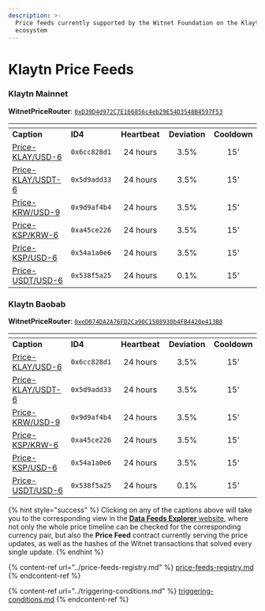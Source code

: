 ```yaml
---
description: >-
  Price feeds currently supported by the Witnet Foundation on the Klaytn
  ecosystem
---
```


# Klaytn Price Feeds

### Klaytn Mainnet

**WitnetPriceRouter**: [`0xD39D4d972C7E166856c4eb29E54D3548B4597F53`](https://scope.klaytn.com/account/0xD39D4d972C7E166856c4eb29E54D3548B4597F53)

<table data-header-hidden><thead><tr><th width="213"></th><th width="150"></th><th width="150" align="center"></th><th width="150" align="center"></th><th align="center"></th></tr></thead><tbody><tr><td><strong>Caption</strong></td><td><strong>ID4</strong></td><td align="center"><strong>Heartbeat</strong></td><td align="center"><strong>Deviation</strong></td><td align="center"><strong>Cooldown</strong></td></tr><tr><td><a href="https://feeds.witnet.io/klaytn/klaytn-mainnet_klay-usd_6">Price-KLAY/USD-6</a></td><td><code>0x6cc828d1</code></td><td align="center">24 hours</td><td align="center">3.5%</td><td align="center">15'</td></tr><tr><td><a href="https://feeds.witnet.io/klaytn/klaytn-mainnet_klay-usdt_6">Price-KLAY/USDT-6</a></td><td><code>0x5d9add33</code></td><td align="center">24 hours</td><td align="center">3.5%</td><td align="center">15'</td></tr><tr><td><a href="https://feeds.witnet.io/klaytn/klaytn-mainnet_krw-usd_9">Price-KRW/USD-9</a></td><td><code>0x9d9af4b4</code></td><td align="center">24 hours</td><td align="center">3.5%</td><td align="center">15'</td></tr><tr><td><a href="https://feeds.witnet.io/klaytn/klaytn-mainnet_ksp-usd_6">Price-KSP/KRW-6</a></td><td><code>0xa45ce226</code></td><td align="center">24 hours</td><td align="center">3.5%</td><td align="center">15'</td></tr><tr><td><a href="https://feeds.witnet.io/klaytn/klaytn-mainnet_ksp-usd_6">Price-KSP/USD-6</a></td><td><code>0x54a1a0e6</code></td><td align="center">24 hours</td><td align="center">3.5%</td><td align="center">15'</td></tr><tr><td><a href="https://feeds.witnet.io/klaytn/klaytn-mainnet_usdt-usd_6">Price-USDT/USD-6</a></td><td><code>0x538f5a25</code></td><td align="center">24 hours</td><td align="center">0.1%</td><td align="center">15'</td></tr></tbody></table>

### Klaytn Baobab

**WitnetPriceRouter**: [`0xeD074DA2A76FD2Ca90C1508930b4FB4420e413B0`](https://baobab.scope.klaytn.com/account/0xeD074DA2A76FD2Ca90C1508930b4FB4420e413B0)

<table data-header-hidden><thead><tr><th width="214"></th><th width="150"></th><th width="150" align="center"></th><th width="150" align="center"></th><th align="center"></th></tr></thead><tbody><tr><td><strong>Caption</strong></td><td><strong>ID4</strong></td><td align="center"><strong>Heartbeat</strong></td><td align="center"><strong>Deviation</strong></td><td align="center"><strong>Cooldown</strong></td></tr><tr><td><a href="https://feeds.witnet.io/klaytn/klaytn-testnet_klay-usdt_6">Price-KLAY/USD-6</a></td><td><code>0x6cc828d1</code></td><td align="center">24 hours</td><td align="center">3.5%</td><td align="center">15'</td></tr><tr><td><a href="https://feeds.witnet.io/klaytn/klaytn-testnet_klay-usdt_6">Price-KLAY/USDT-6</a></td><td><code>0x5d9add33</code></td><td align="center">24 hours</td><td align="center">3.5%</td><td align="center">15'</td></tr><tr><td><a href="https://feeds.witnet.io/klaytn/klaytn-testnet_krw-usd_9">Price-KRW/USD-9</a></td><td><code>0x9d9af4b4</code></td><td align="center">24 hours</td><td align="center">3.5%</td><td align="center">15'</td></tr><tr><td><a href="https://feeds.witnet.io/klaytn/klaytn-testnet_krw-usd_6">Price-KSP/KRW-6</a></td><td><code>0xa45ce226</code></td><td align="center">24 hours</td><td align="center">3.5%</td><td align="center">15'</td></tr><tr><td><a href="https://feeds.witnet.io/klaytn/klaytn-testnet_ksp-usd_6">Price-KSP/USD-6</a></td><td><code>0x54a1a0e6</code></td><td align="center">24 hours</td><td align="center">3.5%</td><td align="center">15'</td></tr><tr><td><a href="https://feeds.witnet.io/klaytn/klaytn-testnet_usdt-usd_6">Price-USDT/USD-6</a></td><td><code>0x538f5a25</code></td><td align="center">24 hours</td><td align="center">0.1%</td><td align="center">15'</td></tr></tbody></table>

{% hint style="success" %}
Clicking on any of the captions above will take you to the corresponding view in the [**Data Feeds Explorer** website](https://feeds.witnet.io), where not only the whole price timeline can be checked for the corresponding currency pair, but also the **Price Feed** contract currently serving the price updates, as well as the hashes of the Witnet transactions that solved every single update.
{% endhint %}

{% content-ref url="../price-feeds-registry.md" %}
[price-feeds-registry.md](../price-feeds-registry.md)
{% endcontent-ref %}

{% content-ref url="../triggering-conditions.md" %}
[triggering-conditions.md](../triggering-conditions.md)
{% endcontent-ref %}
